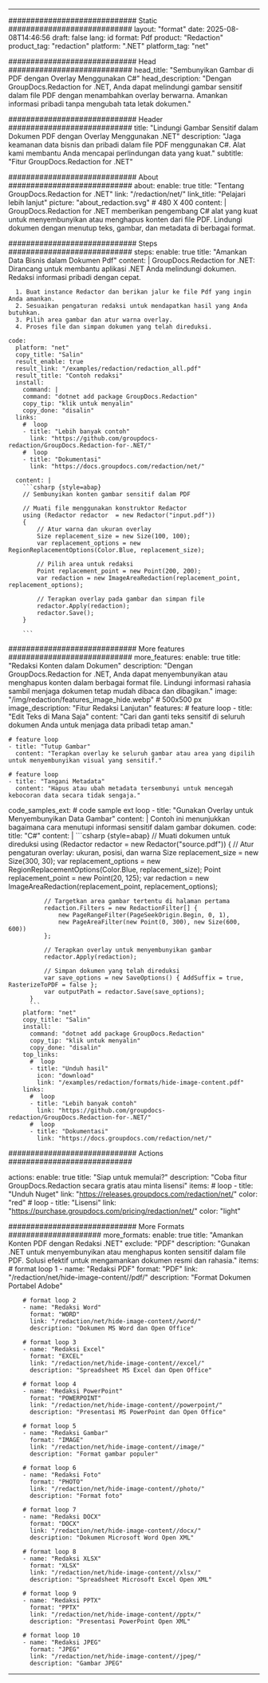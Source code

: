 
---
############################# Static ############################
layout: "format"
date:  2025-08-08T14:46:56
draft: false
lang: id
format: Pdf
product: "Redaction"
product_tag: "redaction"
platform: ".NET"
platform_tag: "net"

############################# Head ############################
head_title: "Sembunyikan Gambar di PDF dengan Overlay Menggunakan C#"
head_description: "Dengan GroupDocs.Redaction for .NET, Anda dapat melindungi gambar sensitif dalam file PDF dengan menambahkan overlay berwarna. Amankan informasi pribadi tanpa mengubah tata letak dokumen."

############################# Header ############################
title: "Lindungi Gambar Sensitif dalam Dokumen PDF dengan Overlay Menggunakan .NET" 
description: "Jaga keamanan data bisnis dan pribadi dalam file PDF menggunakan C#. Alat kami membantu Anda mencapai perlindungan data yang kuat."
subtitle: "Fitur GroupDocs.Redaction for .NET" 

############################# About ############################
about:
    enable: true
    title: "Tentang GroupDocs.Redaction for .NET"
    link: "/redaction/net/"
    link_title: "Pelajari lebih lanjut"
    picture: "about_redaction.svg" # 480 X 400
    content: |
       GroupDocs.Redaction for .NET memberikan pengembang C# alat yang kuat untuk menyembunyikan atau menghapus konten dari file PDF. Lindungi dokumen dengan menutup teks, gambar, dan metadata di berbagai format.

############################# Steps ############################
steps:
    enable: true
    title: "Amankan Data Bisnis dalam Dokumen Pdf"
    content: |
      GroupDocs.Redaction for .NET: Dirancang untuk membantu aplikasi .NET Anda melindungi dokumen. Redaksi informasi pribadi dengan cepat.
      
      1. Buat instance Redactor dan berikan jalur ke file Pdf yang ingin Anda amankan.
      2. Sesuaikan pengaturan redaksi untuk mendapatkan hasil yang Anda butuhkan.
      3. Pilih area gambar dan atur warna overlay.
      4. Proses file dan simpan dokumen yang telah direduksi.
   
    code:
      platform: "net"
      copy_title: "Salin"
      result_enable: true
      result_link: "/examples/redaction/redaction_all.pdf"
      result_title: "Contoh redaksi"
      install:
        command: |
        command: "dotnet add package GroupDocs.Redaction"
        copy_tip: "klik untuk menyalin"
        copy_done: "disalin"
      links:
        #  loop
        - title: "Lebih banyak contoh"
          link: "https://github.com/groupdocs-redaction/GroupDocs.Redaction-for-.NET/"
        #  loop
        - title: "Dokumentasi"
          link: "https://docs.groupdocs.com/redaction/net/"
          
      content: |
        ```csharp {style=abap}
        // Sembunyikan konten gambar sensitif dalam PDF

        // Muati file menggunakan konstruktor Redactor
        using (Redactor redactor  = new Redactor("input.pdf"))
        {
            // Atur warna dan ukuran overlay
            Size replacement_size = new Size(100, 100);
            var replacement_options = new RegionReplacementOptions(Color.Blue, replacement_size);

            // Pilih area untuk redaksi
            Point replacement_point = new Point(200, 200);
            var redaction = new ImageAreaRedaction(replacement_point, replacement_options);
            
            // Terapkan overlay pada gambar dan simpan file
            redactor.Apply(redaction);
            redactor.Save();
        }
        
        ```            


############################# More features ############################
more_features:
  enable: true
  title: "Redaksi Konten dalam Dokumen"
  description: "Dengan GroupDocs.Redaction for .NET, Anda dapat menyembunyikan atau menghapus konten dalam berbagai format file. Lindungi informasi rahasia sambil menjaga dokumen tetap mudah dibaca dan dibagikan."
  image: "/img/redaction/features_image_hide.webp" # 500x500 px
  image_description: "Fitur Redaksi Lanjutan"
  features:
    # feature loop
    - title: "Edit Teks di Mana Saja"
      content: "Cari dan ganti teks sensitif di seluruh dokumen Anda untuk menjaga data pribadi tetap aman."

    # feature loop
    - title: "Tutup Gambar"
      content: "Terapkan overlay ke seluruh gambar atau area yang dipilih untuk menyembunyikan visual yang sensitif."

    # feature loop
    - title: "Tangani Metadata"
      content: "Hapus atau ubah metadata tersembunyi untuk mencegah kebocoran data secara tidak sengaja."
      
  code_samples_ext:
    # code sample ext loop
    - title: "Gunakan Overlay untuk Menyembunyikan Data Gambar"
      content: |
        Contoh ini menunjukkan bagaimana cara menutupi informasi sensitif dalam gambar dokumen.
      code:
        title: "C#"
        content: |
          ```csharp {style=abap}
          //  Muati dokumen untuk direduksi
          using (Redactor redactor  = new Redactor("source.pdf"))
          {
              // Atur pengaturan overlay: ukuran, posisi, dan warna
              Size replacement_size = new Size(300, 30);
              var replacement_options = new RegionReplacementOptions(Color.Blue, replacement_size);
              Point replacement_point = new Point(20, 125);
              var redaction = new ImageAreaRedaction(replacement_point, replacement_options);
 
              // Targetkan area gambar tertentu di halaman pertama
              redaction.Filters = new RedactionFilter[] {
                  new PageRangeFilter(PageSeekOrigin.Begin, 0, 1),
                  new PageAreaFilter(new Point(0, 300), new Size(600, 600))
              };

              // Terapkan overlay untuk menyembunyikan gambar
              redactor.Apply(redaction);

              // Simpan dokumen yang telah direduksi
              var save_options = new SaveOptions() { AddSuffix = true, RasterizeToPDF = false };
              var outputPath = redactor.Save(save_options);
          }
          ```
        platform: "net"
        copy_title: "Salin"
        install:
          command: "dotnet add package GroupDocs.Redaction"
          copy_tip: "klik untuk menyalin"
          copy_done: "disalin"
        top_links:
          #  loop
          - title: "Unduh hasil"
            icon: "download"
            link: "/examples/redaction/formats/hide-image-content.pdf"
        links:
          #  loop
          - title: "Lebih banyak contoh"
            link: "https://github.com/groupdocs-redaction/GroupDocs.Redaction-for-.NET/"
          #  loop
          - title: "Dokumentasi"
            link: "https://docs.groupdocs.com/redaction/net/"


############################# Actions ############################

actions:
  enable: true
  title: "Siap untuk memulai?"
  description: "Coba fitur GroupDocs.Redaction secara gratis atau minta lisensi"
  items:
    #  loop
    - title: "Unduh Nuget"
      link: "https://releases.groupdocs.com/redaction/net/"
      color: "red"
        #  loop
    - title: "Lisensi"
      link: "https://purchase.groupdocs.com/pricing/redaction/net/"
      color: "light"


############################# More Formats #####################
more_formats:
    enable: true
    title: "Amankan Konten PDF dengan Redaksi .NET"
    exclude: "PDF"
    description: "Gunakan .NET untuk menyembunyikan atau menghapus konten sensitif dalam file PDF. Solusi efektif untuk mengamankan dokumen resmi dan rahasia."
    items: 
        # format loop 1
        - name: "Redaksi PDF"
          format: "PDF"
          link: "/redaction/net/hide-image-content//pdf/"
          description: "Format Dokumen Portabel Adobe"

        # format loop 2
        - name: "Redaksi Word"
          format: "WORD"
          link: "/redaction/net/hide-image-content//word/"
          description: "Dokumen MS Word dan Open Office"
          
        # format loop 3
        - name: "Redaksi Excel"
          format: "EXCEL"
          link: "/redaction/net/hide-image-content//excel/"
          description: "Spreadsheet MS Excel dan Open Office"

        # format loop 4
        - name: "Redaksi PowerPoint"
          format: "POWERPOINT"
          link: "/redaction/net/hide-image-content//powerpoint/"
          description: "Presentasi MS PowerPoint dan Open Office"

        # format loop 5
        - name: "Redaksi Gambar"
          format: "IMAGE"
          link: "/redaction/net/hide-image-content//image/"
          description: "Format gambar populer"

        # format loop 6
        - name: "Redaksi Foto"
          format: "PHOTO"
          link: "/redaction/net/hide-image-content//photo/"
          description: "Format foto"

        # format loop 7
        - name: "Redaksi DOCX"
          format: "DOCX"
          link: "/redaction/net/hide-image-content//docx/"
          description: "Dokumen Microsoft Word Open XML"
          
        # format loop 8
        - name: "Redaksi XLSX"
          format: "XLSX"
          link: "/redaction/net/hide-image-content//xlsx/"
          description: "Spreadsheet Microsoft Excel Open XML"
          
        # format loop 9
        - name: "Redaksi PPTX"
          format: "PPTX"
          link: "/redaction/net/hide-image-content//pptx/"
          description: "Presentasi PowerPoint Open XML"

        # format loop 10
        - name: "Redaksi JPEG"
          format: "JPEG"
          link: "/redaction/net/hide-image-content//jpeg/"
          description: "Gambar JPEG"


---